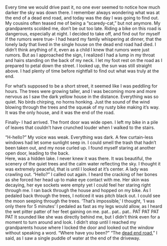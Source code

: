 Every time we would drive past it, no one ever seemed to notice how much darker the sky was down there. I remember always wondering what was at the end of a dead end road, and today was the day I was going to find out. My cousins often teased me of being a “scaredy-cat,” but not anymore. 
My grandparents scolded me, don’t be out too late. Riding a bike on this road is dangerous, especially at night. I decided to take off, and find out for myself if the rumors were true- I had heard my family whispering at dinner, that the lonely lady that lived in the single house on the dead end road had died. I didn’t think anything of it, even as a child I knew that rumors were just rumors. But as I approached the sign, I realized I had a lump in my throat and hairs standing on the back of my neck. I let my foot rest on the road as I prepared to petal down the street. I looked up, the sun was still straight above. I had plenty of time before nightfall to find out what was truly at the end. 

For what’s supposed to be a short street, it seemed like I was peddling for hours. The trees were growing taller, and I was becoming more and more nervous as I saw the dark yellow house in the distance. Everything was so quiet. No birds chirping, no horns honking. Just the sound of the wind blowing through the trees and the squeak of my rusty bike making it’s way. It was the only house, and it was the end of the road. 

Finally- I had arrived. The front door was wide open. I left my bike in a pile of leaves that couldn’t have crunched louder when I walked to the stairs. 

“H-hello?” My voice was weak. Everything was dark. A few curtain-less windows had let some sunlight seep in. I could smell the trash that hadn’t been taken out, and my nose curled up. I found myself staring at another open door, leading to the back.  
Here, was a hidden lake. I never knew it was there. It was beautiful, the scenery of the quiet trees and the calm water reflecting the sky. I thought it was extremely peaceful, that is until I looked at it’s center. 
A lady was crawling out. 
“Hello?” I called out again. I heard the cracking of her bones as she forced her head up to make eye contact with me. Her skin was decaying, her eye sockets were empty yet I could feel her staring right through me. I ran back through the house and hopped on my bike. As I pedaled back through the trees, I noticed it was pitch black out. I could see the moon seeping through the trees. 
‘That’s impossible,’ I thought, ‘I was only there for 5 minutes’
I pedaled as fast as my legs would allow, as I heard the wet pitter patter of her feet gaining on me. 
pat.. pat.. pat.. PAT PAT PAT PAT
It sounded like she was directly behind me, but I didn’t think even for a moment to turn around and look. 
I didn’t stop until I reached my grandparents house where I locked the door and looked out the window without speaking a word. 
“Where have you been?” 
“The [dead end road.](https://www.barnesandnoble.com/w/shadows-of-the-playground-jacob-grant/1142485841?ean=9798823130493)” I said, as I saw a single puddle of water at the end of the driveway.